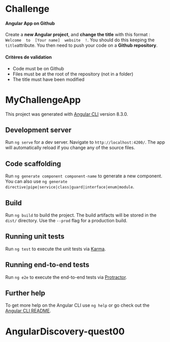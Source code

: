 # Challenge

#### Angular App on Github

Create a  **new Angular project**, and  **change the title**  with this format :  `Welcome  to  [Your name]  website  !`. You should do this keeping the  `title`attribute. You then need to push your code on a  **Github repository**.

#### Critères de validation

-   Code must be on Github
-   Files must be at the root of the repository (not in a folder)
-   The title must have been modified



# MyChallengeApp

This project was generated with [Angular CLI](https://github.com/angular/angular-cli) version 8.3.0.

## Development server

Run `ng serve` for a dev server. Navigate to `http://localhost:4200/`. The app will automatically reload if you change any of the source files.

## Code scaffolding

Run `ng generate component component-name` to generate a new component. You can also use `ng generate directive|pipe|service|class|guard|interface|enum|module`.

## Build

Run `ng build` to build the project. The build artifacts will be stored in the `dist/` directory. Use the `--prod` flag for a production build.

## Running unit tests

Run `ng test` to execute the unit tests via [Karma](https://karma-runner.github.io).

## Running end-to-end tests

Run `ng e2e` to execute the end-to-end tests via [Protractor](http://www.protractortest.org/).

## Further help

To get more help on the Angular CLI use `ng help` or go check out the [Angular CLI README](https://github.com/angular/angular-cli/blob/master/README.md).





# AngularDiscovery-quest00
